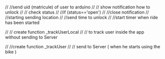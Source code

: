 
// //send uid (matricule) of user to arduino
// // show notification how to unlock
// // check status
// //if (status=='open')
// //close notification
// //starting sending location
// //send time to unlock
// //start timer when ride has been started



// // create function _trackUserLocal 
// // to track user inside the app without sending to Server 

// //create function _trackUser
// // send to Server ( when he starts using the bike )





